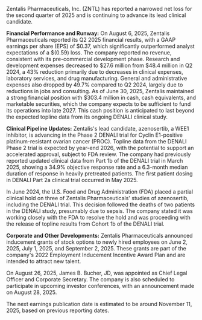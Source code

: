 Zentalis Pharmaceuticals, Inc. (ZNTL) has reported a narrowed net loss for the second quarter of 2025 and is continuing to advance its lead clinical candidate.

**Financial Performance and Runway:**
On August 6, 2025, Zentalis Pharmaceuticals reported its Q2 2025 financial results, with a GAAP earnings per share (EPS) of $0.37, which significantly outperformed analyst expectations of a $(0.59) loss. The company reported no revenue, consistent with its pre-commercial development phase. Research and development expenses decreased to $27.6 million from $48.4 million in Q2 2024, a 43% reduction primarily due to decreases in clinical expenses, laboratory services, and drug manufacturing. General and administrative expenses also dropped by 49.7% compared to Q2 2024, largely due to reductions in jobs and consulting. As of June 30, 2025, Zentalis maintained a strong financial position with $303.4 million in cash, cash equivalents, and marketable securities, which the company expects to be sufficient to fund its operations into late 2027. This cash position is anticipated to last beyond the expected topline data from its ongoing DENALI clinical study.

**Clinical Pipeline Updates:**
Zentalis's lead candidate, azenosertib, a WEE1 inhibitor, is advancing in the Phase 2 DENALI trial for Cyclin E1-positive platinum-resistant ovarian cancer (PROC). Topline data from the DENALI Phase 2 trial is expected by year-end 2026, with the potential to support an accelerated approval, subject to FDA review. The company had previously reported updated clinical data from Part 1b of the DENALI trial in March 2025, showing a 34.9% objective response rate and a 6.3-month median duration of response in heavily pretreated patients. The first patient dosing in DENALI Part 2a clinical trial occurred in May 2025.

In June 2024, the U.S. Food and Drug Administration (FDA) placed a partial clinical hold on three of Zentalis Pharmaceuticals' studies of azenosertib, including the DENALI trial. This decision followed the deaths of two patients in the DENALI study, presumably due to sepsis. The company stated it was working closely with the FDA to resolve the hold and was proceeding with the release of topline results from Cohort 1b of the DENALI trial.

**Corporate and Other Developments:**
Zentalis Pharmaceuticals announced inducement grants of stock options to newly hired employees on June 2, 2025, July 1, 2025, and September 2, 2025. These grants are part of the company's 2022 Employment Inducement Incentive Award Plan and are intended to attract new talent.

On August 26, 2025, James B. Bucher, JD, was appointed as Chief Legal Officer and Corporate Secretary. The company is also scheduled to participate in upcoming investor conferences, with an announcement made on August 28, 2025.

The next earnings publication date is estimated to be around November 11, 2025, based on previous reporting dates.